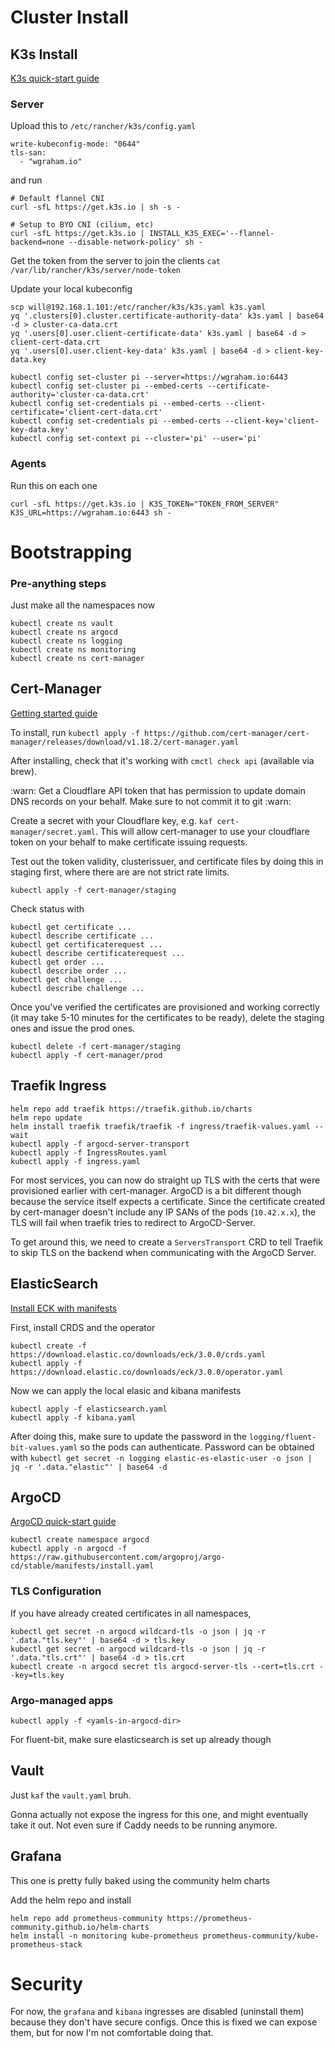 # Cluster Install
## K3s Install
[K3s quick-start guide](https://docs.k3s.io/quick-start)

### Server
Upload this to `/etc/rancher/k3s/config.yaml`
```
write-kubeconfig-mode: "0644"
tls-san:
  - "wgraham.io"
```

and run

```
# Default flannel CNI
curl -sfL https://get.k3s.io | sh -s -

# Setup to BYO CNI (cilium, etc)
curl -sfL https://get.k3s.io | INSTALL_K3S_EXEC='--flannel-backend=none --disable-network-policy' sh -
```

Get the token from the server to join the clients
`cat /var/lib/rancher/k3s/server/node-token`

Update your local kubeconfig

```
scp will@192.168.1.101:/etc/rancher/k3s/k3s.yaml k3s.yaml
yq '.clusters[0].cluster.certificate-authority-data' k3s.yaml | base64 -d > cluster-ca-data.crt
yq '.users[0].user.client-certificate-data' k3s.yaml | base64 -d > client-cert-data.crt
yq '.users[0].user.client-key-data' k3s.yaml | base64 -d > client-key-data.key

kubectl config set-cluster pi --server=https://wgraham.io:6443
kubectl config set-cluster pi --embed-certs --certificate-authority='cluster-ca-data.crt'
kubectl config set-credentials pi --embed-certs --client-certificate='client-cert-data.crt'
kubectl config set-credentials pi --embed-certs --client-key='client-key-data.key'
kubectl config set-context pi --cluster='pi' --user='pi'
```

### Agents
Run this on each one

`curl -sfL https://get.k3s.io | K3S_TOKEN="TOKEN_FROM_SERVER" K3S_URL=https://wgraham.io:6443 sh -`

# Bootstrapping
### Pre-anything steps

Just make all the namespaces now
```
kubectl create ns vault
kubectl create ns argocd
kubectl create ns logging
kubectl create ns monitoring
kubectl create ns cert-manager
```

## Cert-Manager
[Getting started guide](https://cert-manager.io/docs/installation/)

To install, run
`kubectl apply -f https://github.com/cert-manager/cert-manager/releases/download/v1.18.2/cert-manager.yaml`

After installing, check that it's working with `cmctl check api` (available via brew).

:warn: Get a Cloudflare API token that has permission to update domain DNS records on your behalf. Make sure to not commit it to git :warn:

Create a secret with your Cloudflare key, e.g. `kaf cert-manager/secret.yaml`. This will allow cert-manager to use your cloudflare token on your behalf to make certificate issuing requests.

Test out the token validity, clusterissuer, and certificate files by doing this in staging first, where there are are not strict rate limits.
```
kubectl apply -f cert-manager/staging
```

Check status with
```
kubectl get certificate ...
kubectl describe certificate ...
kubectl get certificaterequest ...
kubectl describe certificaterequest ...
kubectl get order ...
kubectl describe order ...
kubectl get challenge ...
kubectl describe challenge ...
```

Once you've verified the certificates are provisioned and working correctly (it may take 5-10 minutes for the certificates to be ready), delete the staging ones and issue the prod ones.
```
kubectl delete -f cert-manager/staging
kubectl apply -f cert-manager/prod
```

## Traefik Ingress

```
helm repo add traefik https://traefik.github.io/charts
helm repo update
helm install traefik traefik/traefik -f ingress/traefik-values.yaml --wait
kubectl apply -f argocd-server-transport
kubectl apply -f IngressRoutes.yaml
kubectl apply -f ingress.yaml
```

For most services, you can now do straight up TLS with the certs that were provisioned earlier with cert-manager. ArgoCD is a bit different though because the service itself expects a certificate. Since the certificate created by cert-manager doesn't include any IP SANs of the pods (`10.42.x.x`), the TLS will fail when traefik tries to redirect to ArgoCD-Server.

To get around this, we need to create a `ServersTransport` CRD to tell Traefik to skip TLS on the backend when communicating with the ArgoCD Server.

## ElasticSearch
[Install ECK with manifests](https://www.elastic.co/docs/deploy-manage/deploy/cloud-on-k8s/install-using-yaml-manifest-quickstart)

First, install CRDS and the operator

```
kubectl create -f https://download.elastic.co/downloads/eck/3.0.0/crds.yaml
kubectl apply -f https://download.elastic.co/downloads/eck/3.0.0/operator.yaml
```

Now we can apply the local elasic and kibana manifests

```
kubectl apply -f elasticsearch.yaml
kubectl apply -f kibana.yaml
```

After doing this, make sure to update the password in the `logging/fluent-bit-values.yaml` so the pods can authenticate. Password can be obtained with `kubectl get secret -n logging elastic-es-elastic-user -o json | jq -r '.data."elastic"' | base64 -d`

## ArgoCD
[ArgoCD quick-start guide](https://argo-cd.readthedocs.io/en/stable/getting_started/)

```
kubectl create namespace argocd
kubectl apply -n argocd -f https://raw.githubusercontent.com/argoproj/argo-cd/stable/manifests/install.yaml
```

### TLS Configuration
If you have already created certificates in all namespaces,
```
kubectl get secret -n argocd wildcard-tls -o json | jq -r '.data."tls.key"' | base64 -d > tls.key
kubectl get secret -n argocd wildcard-tls -o json | jq -r '.data."tls.crt"' | base64 -d > tls.crt
kubectl create -n argocd secret tls argocd-server-tls --cert=tls.crt --key=tls.key
```

### Argo-managed apps
`kubectl apply -f <yamls-in-argocd-dir>`

For fluent-bit, make sure elasticsearch is set up already though

## Vault
Just `kaf` the `vault.yaml` bruh.

Gonna actually not expose the ingress for this one, and might eventually take it out. Not even sure if Caddy needs to be running anymore.

## Grafana
This one is pretty fully baked using the community helm charts

Add the helm repo and install
```
helm repo add prometheus-community https://prometheus-community.github.io/helm-charts
helm install -n monitoring kube-prometheus prometheus-community/kube-prometheus-stack
```

# Security

For now, the `grafana` and `kibana` ingresses are disabled (uninstall them) because they don't have secure configs. Once this is fixed we can expose them, but for now I'm not comfortable doing that.

